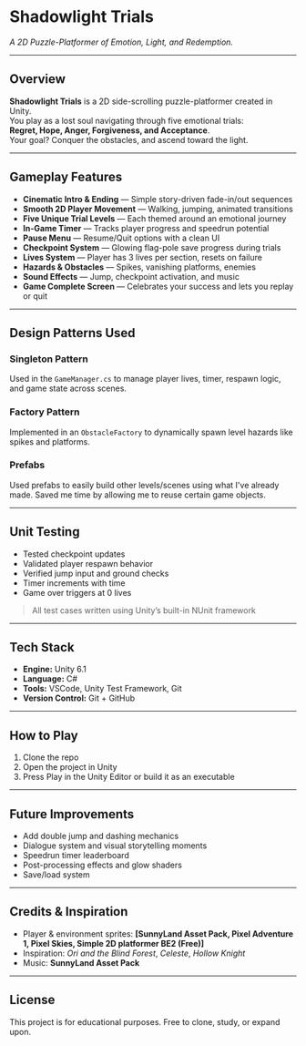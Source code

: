 # Shadowlight Trials 
*A 2D Puzzle-Platformer of Emotion, Light, and Redemption.*

---

## Overview

**Shadowlight Trials** is a 2D side-scrolling puzzle-platformer created in Unity.  
You play as a lost soul navigating through five emotional trials:  
**Regret, Hope, Anger, Forgiveness, and Acceptance**.  
Your goal? Conquer the obstacles, and ascend toward the light.

---

## Gameplay Features

- **Cinematic Intro & Ending** — Simple story-driven fade-in/out sequences
- **Smooth 2D Player Movement** — Walking, jumping, animated transitions
- **Five Unique Trial Levels** — Each themed around an emotional journey
- **In-Game Timer** — Tracks player progress and speedrun potential
- **Pause Menu** — Resume/Quit options with a clean UI
- **Checkpoint System** — Glowing flag-pole save progress during trials
- **Lives System** — Player has 3 lives per section, resets on failure
- **Hazards & Obstacles** — Spikes, vanishing platforms, enemies
- **Sound Effects** — Jump, checkpoint activation, and music
- **Game Complete Screen** — Celebrates your success and lets you replay or quit

---

## Design Patterns Used

### Singleton Pattern  
Used in the `GameManager.cs` to manage player lives, timer, respawn logic, and game state across scenes.

### Factory Pattern  
Implemented in an `ObstacleFactory` to dynamically spawn level hazards like spikes and platforms.

### Prefabs
Used prefabs to easily build other levels/scenes using what I've already made. Saved me time by allowing me to reuse certain game objects.

---

## Unit Testing

- Tested checkpoint updates
- Validated player respawn behavior
- Verified jump input and ground checks
- Timer increments with time
- Game over triggers at 0 lives

> All test cases written using Unity’s built-in NUnit framework

---

## Tech Stack

- **Engine:** Unity 6.1
- **Language:** C#  
- **Tools:** VSCode, Unity Test Framework, Git  
- **Version Control:** Git + GitHub

---

## How to Play

1. Clone the repo  
2. Open the project in Unity
3. Press Play in the Unity Editor or build it as an executable

---

## Future Improvements

- Add double jump and dashing mechanics  
- Dialogue system and visual storytelling moments  
- Speedrun timer leaderboard  
- Post-processing effects and glow shaders  
- Save/load system

---

## Credits & Inspiration

- Player & environment sprites: **[SunnyLand Asset Pack, Pixel Adventure 1, Pixel Skies, Simple 2D platformer BE2 (Free)]**
- Inspiration: *Ori and the Blind Forest*, *Celeste*, *Hollow Knight*
- Music: **SunnyLand Asset Pack**

---

## License

This project is for educational purposes. Free to clone, study, or expand upon.  
